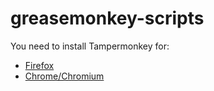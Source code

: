 greasemonkey-scripts
====================

You need to install Tampermonkey for:
 * [Firefox](https://addons.mozilla.org/firefox/addon/tampermonkey/)
 * [Chrome/Chromium](https://chrome.google.com/webstore/detail/tampermonkey/dhdgffkkebhmkfjojejmpbldmpobfkfo)
